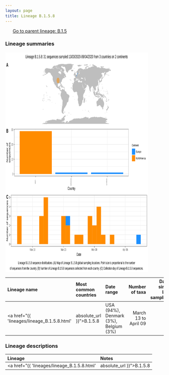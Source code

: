 ```yaml
---
layout: page
title: Lineage B.1.5.8
---
```




<p>
<ul class="actions small">
	 <a href="{{ 'lineages/lineage_B.1.5.html' | absolute_url }}" class="button special fit">Go to parent lineage: B.1.5</a>
</ul>
</p>
<h3> Lineage summaries</h3>

<img src="../assets/images/B.1.5.8.svg" alt="B.1.5.8 lineage summary figure" width="90%" height="700px" />


| Lineage name | Most common countries | Date range | Number of taxa |  Days since last sampling | Known Travel | Recall value |
|:-----|:-----|:-------|-------:|-------:|:---------|--------:|
| <a href="{{ 'lineages/lineage_B.1.5.8.html' | absolute_url }}">B.1.5.8</a> | USA (94%), Denmark (3%), Belgium (3%) | March 13 to April 09 | 31 | 74 |  | 1.000 |

<h3>Lineage descriptions</h3>

| Lineage | Notes |
|:-----|:-----|
| <a href="{{ 'lineages/lineage_B.1.5.8.html' | absolute_url }}">B.1.5.8</a> | US lineage |

